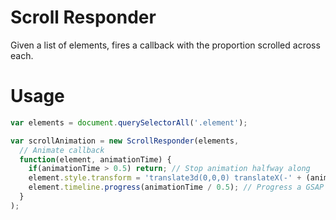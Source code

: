 # Scroll Responder
Given a list of elements, fires a callback with the proportion scrolled across each.

# Usage
```javascript
var elements = document.querySelectorAll('.element');

var scrollAnimation = new ScrollResponder(elements,
  // Animate callback
  function(element, animationTime) {
    if(animationTime > 0.5) return; // Stop animation halfway along
    element.style.transform = 'translate3d(0,0,0) translateX(-' + (animationTime * 100) + '%)';  // Transform an element for parallax effect
    element.timeline.progress(animationTime / 0.5); // Progress a GSAP timeline
  }
);
```
